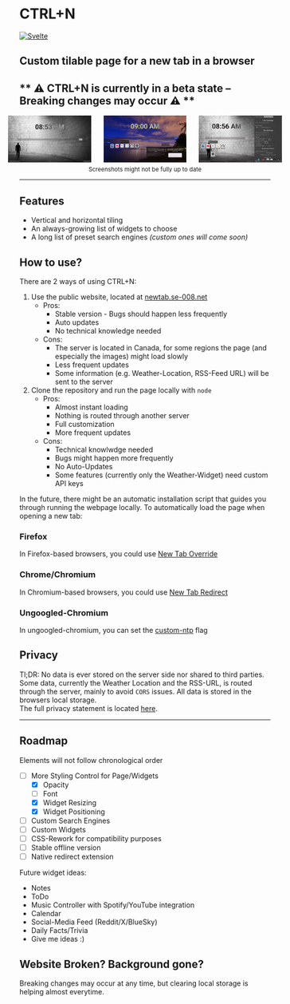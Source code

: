 # CTRL+N

[![Svelte](https://img.shields.io/badge/Svelte-%23f1413d.svg?logo=svelte&logoColor=white)](#)

## Custom tilable page for a new tab in a browser

## ** ⚠️ CTRL+N is currently in a beta state – Breaking changes may occur ⚠️ **

<div style="display: flex; flex-direction: row; justify-content: center; gap: 5%;">
	<img width="33%" title="Screenshot Light" src="screenshots/Light.png" />
	<img width="33%" title="Screenshot Full" src="screenshots/Full.png" />
	<img width="33%" title="Screenshot Settings" src="screenshots/Settings.png" />
</div>
<center><sub>Screenshots might not be fully up to date</sub></center>

---

## Features

- Vertical and horizontal tiling
- An always-growing list of widgets to choose
- A long list of preset search engines _(custom ones will come soon)_

## How to use?

There are 2 ways of using CTRL+N:

1. Use the public website, located at [newtab.se-008.net](https://newtab.se-008.net)
   - Pros:
	 - Stable version - Bugs should happen less frequently
	 - Auto updates
	 - No technical knowledge needed
   - Cons:
	 - The server is located in Canada, for some regions the page (and especially the images) might load slowly
	 - Less frequent updates
	 - Some information (e.g. Weather-Location, RSS-Feed URL) will be sent to the server
2. Clone the repository and run the page locally with `node`
   - Pros:
	 - Almost instant loading
	 - Nothing is routed through another server
	 - Full customization
	 - More frequent updates
   - Cons:
	 - Technical knowlwdge needed
	 - Bugs might happen more frequently
	 - No Auto-Updates
	 - Some features (currently only the Weather-Widget) need custom API keys

In the future, there might be an automatic installation script that guides you through running the webpage locally.
To automatically load the page when opening a new tab:

### Firefox

In Firefox-based browsers, you could use [New Tab Override](https://addons.mozilla.org/en-US/firefox/addon/new-tab-override/)

### Chrome/Chromium

In Chromium-based browsers, you could use [New Tab Redirect](https://chromewebstore.google.com/detail/new-tab-redirect/)

### Ungoogled-Chromium

In ungoogled-chromium, you can set the [custom-ntp](chrome://flags/#custom-ntp) flag

## Privacy

Tl;DR: No data is ever stored on the server side nor shared to third parties. Some data, currently the Weather Location and the RSS-URL, is routed through the server, mainly to avoid `CORS` issues. All data is stored in the browsers local storage. <br/>
The full privacy statement is located [here](https://newtab.se-008.net/privacy).

---

## Roadmap

Elements will not follow chronological order

- [ ] More Styling Control for Page/Widgets
  - [x] Opacity
  - [ ] Font
  - [x] Widget Resizing
  - [x] Widget Positioning
- [ ] Custom Search Engines
- [ ] Custom Widgets
- [ ] CSS-Rework for compatibility purposes
- [ ] Stable offline version
- [ ] Native redirect extension

Future widget ideas:

- Notes
- ToDo
- Music Controller with Spotify/YouTube integration
- Calendar
- Social-Media Feed (Reddit/X/BlueSky)
- Daily Facts/Trivia
- Give me ideas :)

## Website Broken? Background gone?

Breaking changes may occur at any time, but clearing local storage is helping almost everytime.
